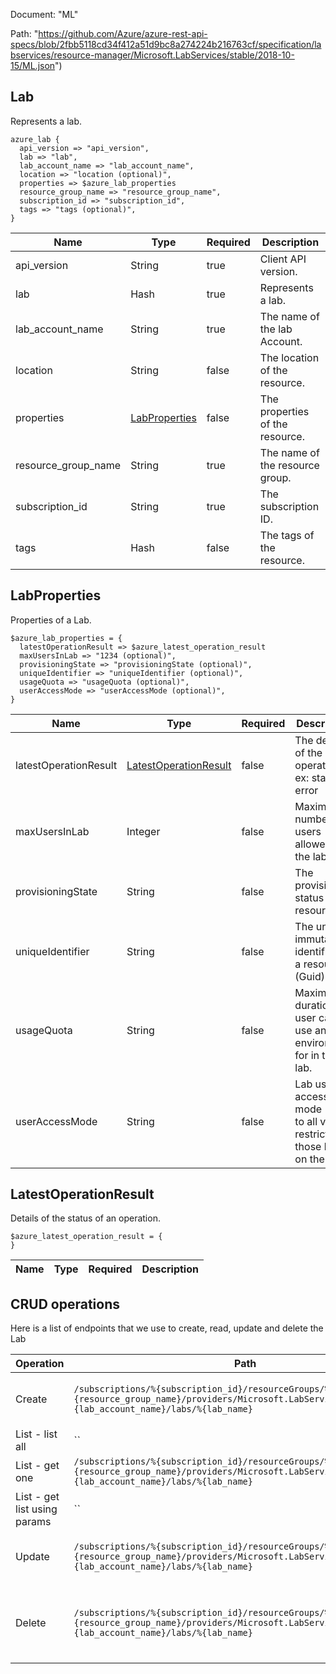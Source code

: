 Document: "ML"


Path: "https://github.com/Azure/azure-rest-api-specs/blob/2fbb5118cd34f412a51d9bc8a274224b216763cf/specification/labservices/resource-manager/Microsoft.LabServices/stable/2018-10-15/ML.json")

## Lab

Represents a lab.

```puppet
azure_lab {
  api_version => "api_version",
  lab => "lab",
  lab_account_name => "lab_account_name",
  location => "location (optional)",
  properties => $azure_lab_properties
  resource_group_name => "resource_group_name",
  subscription_id => "subscription_id",
  tags => "tags (optional)",
}
```

| Name        | Type           | Required       | Description       |
| ------------- | ------------- | ------------- | ------------- |
|api_version | String | true | Client API version. |
|lab | Hash | true | Represents a lab. |
|lab_account_name | String | true | The name of the lab Account. |
|location | String | false | The location of the resource. |
|properties | [LabProperties](#labproperties) | false | The properties of the resource. |
|resource_group_name | String | true | The name of the resource group. |
|subscription_id | String | true | The subscription ID. |
|tags | Hash | false | The tags of the resource. |
        
## LabProperties

Properties of a Lab.

```puppet
$azure_lab_properties = {
  latestOperationResult => $azure_latest_operation_result
  maxUsersInLab => "1234 (optional)",
  provisioningState => "provisioningState (optional)",
  uniqueIdentifier => "uniqueIdentifier (optional)",
  usageQuota => "usageQuota (optional)",
  userAccessMode => "userAccessMode (optional)",
}
```

| Name        | Type           | Required       | Description       |
| ------------- | ------------- | ------------- | ------------- |
|latestOperationResult | [LatestOperationResult](#latestoperationresult) | false | The details of the latest operation. ex: status, error |
|maxUsersInLab | Integer | false | Maximum number of users allowed in the lab. |
|provisioningState | String | false | The provisioning status of the resource. |
|uniqueIdentifier | String | false | The unique immutable identifier of a resource (Guid). |
|usageQuota | String | false | Maximum duration a user can use an environment for in the lab. |
|userAccessMode | String | false | Lab user access mode (open to all vs. restricted to those listed on the lab). |
        
## LatestOperationResult

Details of the status of an operation.

```puppet
$azure_latest_operation_result = {
}
```

| Name        | Type           | Required       | Description       |
| ------------- | ------------- | ------------- | ------------- |



## CRUD operations

Here is a list of endpoints that we use to create, read, update and delete the Lab

| Operation | Path | Verb | Description | OperationID |
| ------------- | ------------- | ------------- | ------------- | ------------- |
|Create|`/subscriptions/%{subscription_id}/resourceGroups/%{resource_group_name}/providers/Microsoft.LabServices/labaccounts/%{lab_account_name}/labs/%{lab_name}`|Put|Create or replace an existing Lab.|Labs_CreateOrUpdate|
|List - list all|``||||
|List - get one|`/subscriptions/%{subscription_id}/resourceGroups/%{resource_group_name}/providers/Microsoft.LabServices/labaccounts/%{lab_account_name}/labs/%{lab_name}`|Get|Get lab|Labs_Get|
|List - get list using params|``||||
|Update|`/subscriptions/%{subscription_id}/resourceGroups/%{resource_group_name}/providers/Microsoft.LabServices/labaccounts/%{lab_account_name}/labs/%{lab_name}`|Put|Create or replace an existing Lab.|Labs_CreateOrUpdate|
|Delete|`/subscriptions/%{subscription_id}/resourceGroups/%{resource_group_name}/providers/Microsoft.LabServices/labaccounts/%{lab_account_name}/labs/%{lab_name}`|Delete|Delete lab. This operation can take a while to complete|Labs_Delete|
